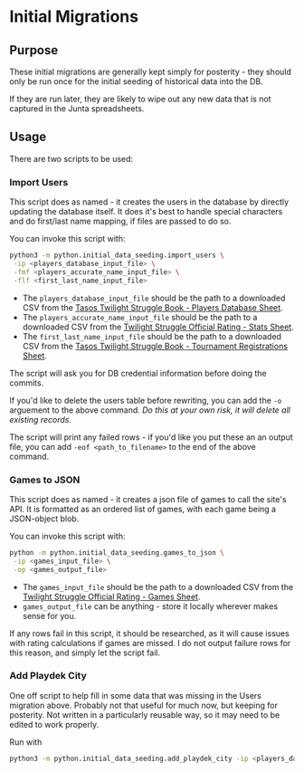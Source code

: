# Initial Migrations

## Purpose

These initial migrations are generally kept simply for posterity - they should only be run once for the initial seeding of historical data into the DB.

If they are run later, they are likely to wipe out any new data that is not captured in the Junta spreadsheets.

## Usage

There are two scripts to be used:

### Import Users

This script does as named - it creates the users in the database by directly updating the database itself. It does it's best to handle special characters and do first/last name mapping, if files are passed to do so.

You can invoke this script with:

```bash
python3 -m python.initial_data_seeding.import_users \
 -ip <players_database_input_file> \
 -fmf <players_accurate_name_input_file> \
 -flf <first_last_name_input_file>
```

* The `players_database_input_file` should be the path to a downloaded CSV from the [Tasos Twilight Struggle Book - Players Database Sheet](https://docs.google.com/spreadsheets/d/1pTEf6pVvTIBlTCR7Zk8kaf3OYI6biEhTerAdhLN1_tY/edit?gid=555059173#gid=555059173).
* The `players_accurate_name_input_file` should be the path to a downloaded CSV from the [Twilight Struggle Official Rating - Stats Sheet](https://docs.google.com/spreadsheets/d/1WPCgYqUxEcWqrt7bdOQXnTxjOtjLj-Je-2RcJ53ygKM/edit?gid=1754799574#gid=1754799574).
* The `first_last_name_input_file` should be the path to a downloaded CSV from the [Tasos Twilight Struggle Book - Tournament Registrations Sheet](https://docs.google.com/spreadsheets/d/1pTEf6pVvTIBlTCR7Zk8kaf3OYI6biEhTerAdhLN1_tY/edit?gid=1604809537#gid=1604809537).

The script will ask you for DB credential information before doing the commits.

If you'd like to delete the users table before rewriting, you can add the `-o` arguement to the above command. _Do this at your own risk, it will delete all existing records._

The script will print any failed rows - if you'd like you put these an an output file, you can add `-eof <path_to_filename>` to the end of the above command.

### Games to JSON

This script does as named - it creates a json file of games to call the site's API. It is formatted as an ordered list of games, with each game being a JSON-object blob.

You can invoke this script with:

```bash
python -m python.initial_data_seeding.games_to_json \
 -ip <games_input_file> \
 -op <games_output_file>
```

* The `games_input_file` should be the path to a downloaded CSV from the [Twilight Struggle Official Rating - Games Sheet](https://docs.google.com/spreadsheets/d/1WPCgYqUxEcWqrt7bdOQXnTxjOtjLj-Je-2RcJ53ygKM/edit?gid=426377424#gid=426377424).
* `games_output_file` can be anything - store it locally wherever makes sense for you.

If any rows fail in this script, it should be researched, as it will cause issues with rating calculations if games are missed. I do not output failure rows for this reason, and simply let the script fail.

### Add Playdek City

One off script to help fill in some data that was missing in the Users migration above. Probably not that useful for much now, but keeping for posterity. Not written in a particularly reusable way, so it may need to be edited to work properly.

Run with

```bash
python3 -m python.initial_data_seeding.add_playdek_city -ip <players_database_input_file>
```
